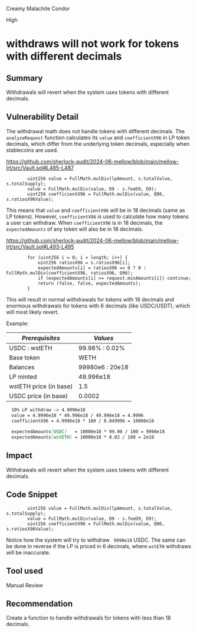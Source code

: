 Creamy Malachite Condor

High

# withdraws will not work for tokens with different decimals

## Summary
Withdrawals will revert when the system uses tokens with different decimals.

## Vulnerability Detail
The withdrawal math does not handle tokens with different decimals. The `analyzeRequest` function calculates its `value` and `coefficientX96` in LP token decimals, which differ from the underlying token decimals, especially when stablecoins are used.

https://github.com/sherlock-audit/2024-06-mellow/blob/main/mellow-lrt/src/Vault.sol#L485-L487
```solidity
        uint256 value = FullMath.mulDiv(lpAmount, s.totalValue, s.totalSupply);
        value = FullMath.mulDiv(value, D9 - s.feeD9, D9);
        uint256 coefficientX96 = FullMath.mulDiv(value, Q96, s.ratiosX96Value);
```
This means that `value` and `coefficientX96` will be in 18 decimals (same as LP tokens). However, `coefficientX96` is used to calculate how many tokens a user can withdraw. When `coefficientX96` is in 18 decimals, the `expectedAmounts` of any token will also be in 18 decimals.

https://github.com/sherlock-audit/2024-06-mellow/blob/main/mellow-lrt/src/Vault.sol#L493-L495
```solidity
        for (uint256 i = 0; i < length; i++) {
            uint256 ratiosX96 = s.ratiosX96[i];
            expectedAmounts[i] = ratiosX96 == 0 ? 0 : FullMath.mulDiv(coefficientX96, ratiosX96, Q96);
            if (expectedAmounts[i] >= request.minAmounts[i]) continue;
            return (false, false, expectedAmounts);
        }
```
This will result in normal withdrawals for tokens with 18 decimals and enormous withdrawals for tokens with 6 decimals (like USDC/USDT), which will most likely revert.

Example: 

| *Prerequisites*        | *Values*        |
|------------------------|-----------------|
| USDC : wstETH          | 99.98% : 0.02%  |
| Base token             | WETH            |
| Balances               |  99980e6 : 20e18|
| LP minted              | 49.996e18       |
| wstETH price (in base) | 1.5             |
| USDC price (in base)   | 0.0002          |

```markdown
  10% LP withdraw -> 4.9996e18
  value = 4.9996e18 * 49.996e18 / 49.996e18 = 4.9996
  coefficientX96 = 4.9996e18 * 100 / 0.049996 = 10000e18
          
  expectedAmounts[USDC]   = 10000e18 * 99.98 / 100 = 9998e18
  expectedAmounts[wstETH] = 10000e18 * 0.02 / 100 = 2e18
```

## Impact
Withdrawals will revert when the system uses tokens with different decimals.

## Code Snippet
```solidity
        uint256 value = FullMath.mulDiv(lpAmount, s.totalValue, s.totalSupply);
        value = FullMath.mulDiv(value, D9 - s.feeD9, D9);
        uint256 coefficientX96 = FullMath.mulDiv(value, Q96, s.ratiosX96Value);
```

Notice how the system will try to withdraw ` 9998e18` USDC. The same can be done in reverse if the LP is priced in 6 decimals, where `wstETH` withdraws will be inaccurate.

## Tool used
Manual Review

## Recommendation
Create a function to handle withdrawals for tokens with less than 18 decimals.